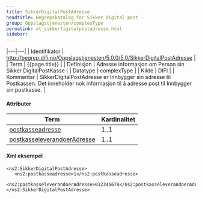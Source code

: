 ```yaml
---
title: SikkerDigitalPostAdresse  
headtitle: Begrepskatalog for Sikker digital post -  
group: Oppslagstjenesten/complexType  
permalink: ot_sikkerfigitalpostadresse.html
sidebar:
---
```


|---|---|
| Identifikator | <http://begrep.difi.no/Oppslagstjenesten/5.0.0/5.0/SikkerDigitalPostAdresse> |
| Term          | {{page.title}} |
| Definisjon    | Adresse informasjon om Person sin Sikker DigitalPostKasse |
| Datatype      | complexType |
| Kilde         | DIFI |
| Kommentar     | SikkerDigitalPostAdresse er Innbygger sin adresse til Postkassen. Det inneholder nok informasjon til å adresse post til Innbygger sin postkasse. |

#### Attributer

| Term                                                               | Kardinalitet |
| ------------------------------------------------------------------ | ------------ |
| [postkasseadresse](../felles/postkasseadresse.md)                       | 1..1         |
| [postkasseleverandoerAdresse](../felles/postkasseleverandoerAdresse.md) | 1..1         |

#### Xml eksempel

``` brush: xml; toolbar: false
<ns2:SikkerDigitalPostAdresse>
   <ns2:postkasseadresse>1</ns2:postkasseadresse>
   <ns2:postkasseleverandoerAdresse>012345678</ns2:postkasseleverandoerAdresse>
</ns2:SikkerDigitalPostAdresse>
```
